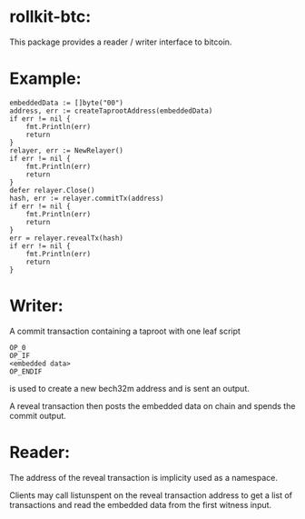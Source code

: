 rollkit-btc:
============


This package provides a reader / writer interface to bitcoin.

Example:
========

	embeddedData := []byte("00")
	address, err := createTaprootAddress(embeddedData)
	if err != nil {
		fmt.Println(err)
		return
	}
	relayer, err := NewRelayer()
	if err != nil {
		fmt.Println(err)
		return
	}
	defer relayer.Close()
	hash, err := relayer.commitTx(address)
	if err != nil {
		fmt.Println(err)
		return
	}
	err = relayer.revealTx(hash)
	if err != nil {
		fmt.Println(err)
		return
	}


Writer:
=======

A commit transaction containing a taproot with one leaf script

    OP_0
    OP_IF
    <embedded data>
    OP_ENDIF

is used to create a new bech32m address and is sent an output.


A reveal transaction then posts the embedded data on chain and spends the
commit output.


Reader:
========

The address of the reveal transaction is implicity used as a namespace.


Clients may call listunspent on the reveal transaction address to get a list of
transactions and read the embedded data from the first witness input.
